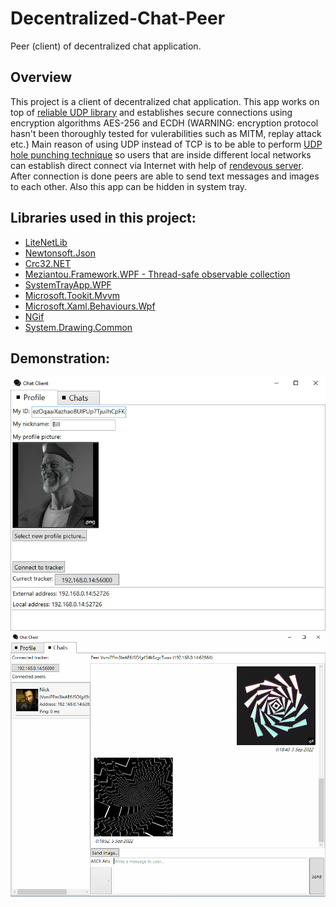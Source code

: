 # Decentralized-Chat-Peer
Peer (client) of decentralized chat application.
## Overview
This project is a client of decentralized chat application. This app works on top of [reliable UDP library](https://github.com/RevenantX/LiteNetLib) and establishes secure connections using encryption algorithms AES-256 and ECDH (WARNING: encryption protocol hasn't been thoroughly tested for vulerabilities such as MITM, replay attack etc.) Main reason of using UDP instead of TCP is to be able to perform [UDP hole punching technique](https://bford.info/pub/net/p2pnat) so users that are inside different local networks can establish direct connect via Internet with help of [rendevous server](https://github.com/Backgammonian/Decentralized-Chat-Tracker-Console). After connection is done peers are able to send text messages and images to each other. Also this app can be hidden in system tray.
## Libraries used in this project:
* [LiteNetLib](https://github.com/RevenantX/LiteNetLib)
* [Newtonsoft.Json](https://www.newtonsoft.com/json)
* [Crc32.NET](https://github.com/force-net/Crc32.NET)
* [Meziantou.Framework.WPF - Thread-safe observable collection](https://github.com/meziantou/Meziantou.Framework)
* [SystemTrayApp.WPF](https://github.com/fujieda/SystemTrayApp.WPF/)
* [Microsoft.Tookit.Mvvm](https://github.com/CommunityToolkit/WindowsCommunityToolkit)
* [Microsoft.Xaml.Behaviours.Wpf](https://github.com/Microsoft/XamlBehaviorsWpf)
* [NGif](https://www.codeproject.com/Articles/11505/NGif-Animated-GIF-Encoder-for-NET)
* [System.Drawing.Common](https://www.nuget.org/packages/System.Drawing.Common/)
## Demonstration:
![demo](demo.jpeg)
![animated-demo](animated-demo.gif)
